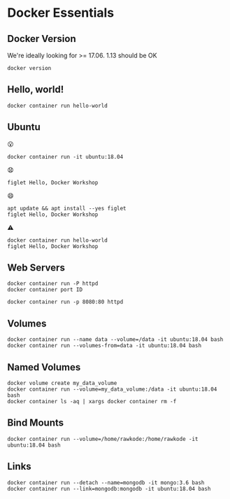 # Docker Essentials

## Docker Version

We're ideally looking for >= 17.06. 1.13 should be OK


```shell
docker version
```

## Hello, world!

```shell
docker container run hello-world
```

## Ubuntu

😮

```shell
docker container run -it ubuntu:18.04
```

😧

```shell
figlet Hello, Docker Workshop
```

😄

```
apt update && apt install --yes figlet
figlet Hello, Docker Workshop
```

⚠️

```shell
docker container run hello-world
figlet Hello, Docker Workshop
```


## Web Servers

```shell
docker container run -P httpd
docker container port ID
```

```shell
docker container run -p 8080:80 httpd
```

## Volumes

```shell
docker container run --name data --volume=/data -it ubuntu:18.04 bash
docker container run --volumes-from=data -it ubuntu:18.04 bash
```

## Named Volumes

```shell
docker volume create my_data_volume
docker container run --volume=my_data_volume:/data -it ubuntu:18.04 bash
docker container ls -aq | xargs docker container rm -f
```

## Bind Mounts

```shell
docker container run --volume=/home/rawkode:/home/rawkode -it ubuntu:18.04 bash
```

## Links

```shell
docker container run --detach --name=mongodb -it mongo:3.6 bash
docker container run --link=mongodb:mongodb -it ubuntu:18.04 bash
```
